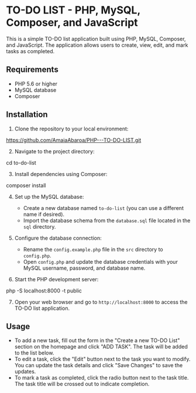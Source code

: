 # TO-DO LIST - PHP, MySQL, Composer, and JavaScript

This is a simple TO-DO list application built using PHP, MySQL, Composer, and JavaScript. The application allows users to create, view, edit, and mark tasks as completed.

## Requirements

- PHP 5.6 or higher
- MySQL database
- Composer

## Installation

1. Clone the repository to your local environment:

https://github.com/AmaiaAbaroa/PHP---TO-DO-LIST.git

2. Navigate to the project directory:

cd to-do-list

3. Install dependencies using Composer:

composer install

4. Set up the MySQL database:

   - Create a new database named `to-do-list` (you can use a different name if desired).
   - Import the database schema from the `database.sql` file located in the `sql` directory.

5. Configure the database connection:

   - Rename the `config.example.php` file in the `src` directory to `config.php`.
   - Open `config.php` and update the database credentials with your MySQL username, password, and database name.

6. Start the PHP development server:

php -S localhost:8000 -t public

7. Open your web browser and go to `http://localhost:8000` to access the TO-DO list application.

## Usage

- To add a new task, fill out the form in the "Create a new TO-DO List" section on the homepage and click "ADD TASK". The task will be added to the list below.
- To edit a task, click the "Edit" button next to the task you want to modify. You can update the task details and click "Save Changes" to save the updates.
- To mark a task as completed, click the radio button next to the task title. The task title will be crossed out to indicate completion.



